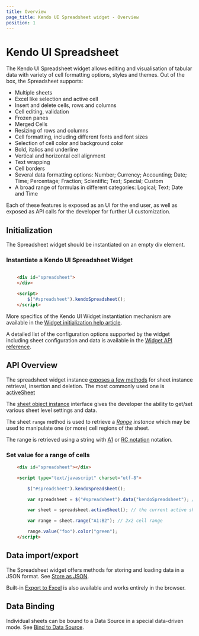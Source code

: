 ```yaml
---
title: Overview
page_title: Kendo UI Spreadsheet widget - Overview
position: 1
---
```


# Kendo UI Spreadsheet

The Kendo UI Spreadsheet widget allows editing and visualisation of tabular data with variety of cell formatting options, styles and themes. Out of the box, the Spreadsheet supports:

 * Multiple sheets
 * Excel like selection and active cell
 * Insert and delete cells, rows and columns
 * Cell editing, validation
 * Frozen panes
 * Merged Cells
 * Resizing of rows and columns
 * Cell formatting, including different fonts and font sizes
 * Selection of cell color and background color
 * Bold, italics and underline
 * Vertical and horizontal cell alignment
 * Text wrapping
 * Cell borders
 * Several data formatting options: Number; Currency; Accounting; Date; Time; Percentage; Fraction; Scientific; Text; Special; Custom
 * A broad range of formulas in different categories: Logical; Text; Date and Time

Each of these features is exposed as an UI for the end user, as well as exposed as API calls for the developer for further UI customization.

## Initialization

The Spreadsheet widget should be instantiated on an empty div element.

### Instantiate a Kendo UI Spreadsheet Widget
```html

    <div id="spreadsheet">
    </div>

    <script>
        $("#spreadsheet").kendoSpreadsheet();
    </script>
```

More specifics of the Kendo UI Widget instantiation mechanism are available in the [Widget initialization help article](/intro/jquery-initialization).

A detailed list of the configuration options supported by the widget including sheet configuration and data is available in the [Widget API reference](/api/javascript/ui/spreadsheet).


## API Overview

The spreadsheet widget instance [exposes a few methods](/api/javascript/ui/spreadsheet#methods) for sheet instance retrieval, insertion and deletion. The most commonly used one is [activeSheet](/api/javascript/ui/spreadsheet#methods-activeSheet)

The [sheet object instance](/api/javascript/spreadsheet/sheet) interface gives the developer the ability to get/set various sheet level settings and data.

The sheet `range` method is used to retrieve a *[Range](/api/javascript/spreadsheet/range) instance* which may be used to manipulate one (or more) cell regions of the sheet.

The range is retrieved using a string with [A1](https://msdn.microsoft.com/en-us/library/bb211395.aspx) or [RC notation](http://excelribbon.tips.net/T008803_Understanding_R1C1_References.html) notation.

### Set value for a range of cells
``` html
    <div id="spreadsheet"></div>

    <script type="text/javascript" charset="utf-8">

        $("#spreadsheet").kendoSpreadsheet();

        var spreadsheet = $("#spreadsheet").data("kendoSpreadsheet"); // the widget instance

        var sheet = spreadsheet.activeSheet(); // the current active sheet

        var range = sheet.range("A1:B2"); // 2x2 cell range

        range.value("foo").color("green");
    </script>
```

## Data import/export

The Spreadsheet widget offers methods for storing and loading data in a JSON format.
See [Store as JSON](import-and-export-data/overview).

Built-in [Export to Excel](import-and-export/export-to-excel) is also available and works entirely in the browser.

## Data Binding

Individual sheets can be bound to a Data Source in a special data-driven mode.
See [Bind to Data Source](import-and-export/bind-to-data-source).
